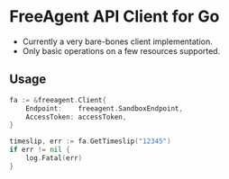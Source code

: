# FreeAgent API Client for Go

* Currently a very bare-bones client implementation.
* Only basic operations on a few resources supported.

## Usage

```go
fa := &freeagent.Client{
    Endpoint:    freeagent.SandboxEndpoint,
    AccessToken: accessToken,
}

timeslip, err := fa.GetTimeslip("12345")
if err != nil {
    log.Fatal(err)
}
```